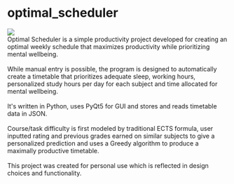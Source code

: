 # optimal_scheduler
![](https://github.com/gruvian/optimalScheduler/blob/main/logoLight.png) <br />
Optimal Scheduler is a simple productivity project developed for creating an optimal weekly schedule that maximizes productivity while prioritizing mental wellbeing.<br /> <br />
While manual entry is possible, the program is designed to automatically create a timetable that prioritizes adequate sleep, working hours, personalized study hours per day for each subject 
and time allocated for mental wellbeing. <br /> <br />
It's written in Python, uses PyQt5 for GUI and stores and reads timetable data in JSON. <br /> <br />
Course/task difficulty is first modeled by traditional ECTS formula, user inputted rating and previous grades earned on similar subjects to give a personalized prediction and uses a Greedy algorithm to produce a maximally productive timetable. <br /> 
<br /> This project was created for personal use which is reflected in design choices and functionality. 
